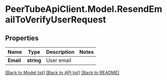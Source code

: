 # PeerTubeApiClient.Model.ResendEmailToVerifyUserRequest

## Properties

Name | Type | Description | Notes
------------ | ------------- | ------------- | -------------
**Email** | **string** | User email | 

[[Back to Model list]](../README.md#documentation-for-models) [[Back to API list]](../README.md#documentation-for-api-endpoints) [[Back to README]](../README.md)

